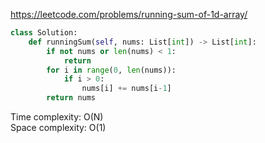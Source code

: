 <https://leetcode.com/problems/running-sum-of-1d-array/>
```python
class Solution:
    def runningSum(self, nums: List[int]) -> List[int]:
        if not nums or len(nums) < 1:
            return
        for i in range(0, len(nums)):
            if i > 0:
                nums[i] += nums[i-1]
        return nums
```
Time complexity: O(N)  
Space complexity: O(1)
